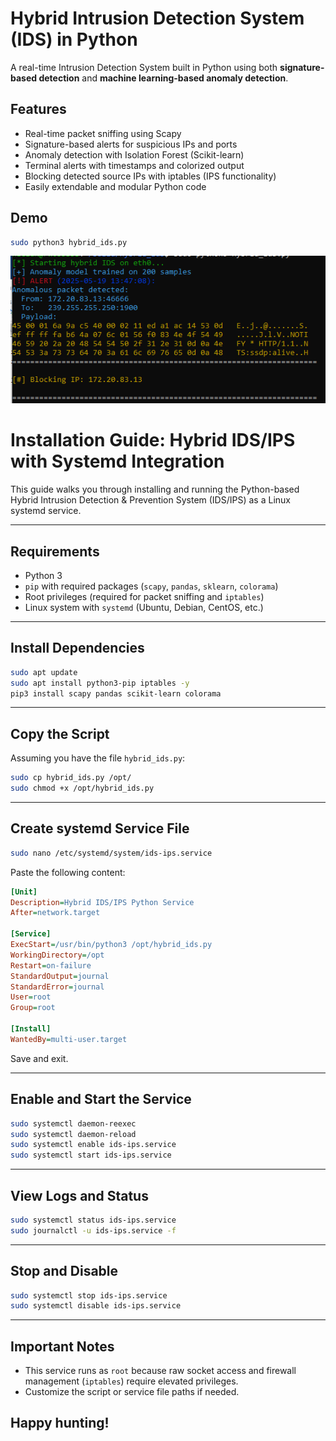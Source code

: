 # Hybrid Intrusion Detection System (IDS) in Python

A real-time Intrusion Detection System built in Python using both **signature-based detection** and **machine learning-based anomaly detection**.

## Features

- Real-time packet sniffing using Scapy
- Signature-based alerts for suspicious IPs and ports
- Anomaly detection with Isolation Forest (Scikit-learn)
- Terminal alerts with timestamps and colorized output
- Blocking detected source IPs with iptables (IPS functionality)
- Easily extendable and modular Python code

## Demo

```bash
sudo python3 hybrid_ids.py
```
![screenshot](demo_IPS.PNG)

# Installation Guide: Hybrid IDS/IPS with Systemd Integration

This guide walks you through installing and running the Python-based Hybrid Intrusion Detection & Prevention System (IDS/IPS) as a Linux systemd service.

---

## Requirements

- Python 3
- `pip` with required packages (`scapy`, `pandas`, `sklearn`, `colorama`)
- Root privileges (required for packet sniffing and `iptables`)
- Linux system with `systemd` (Ubuntu, Debian, CentOS, etc.)

---

## Install Dependencies

```bash
sudo apt update
sudo apt install python3-pip iptables -y
pip3 install scapy pandas scikit-learn colorama
```

---

## Copy the Script

Assuming you have the file `hybrid_ids.py`:

```bash
sudo cp hybrid_ids.py /opt/
sudo chmod +x /opt/hybrid_ids.py
```

---

## Create systemd Service File

```bash
sudo nano /etc/systemd/system/ids-ips.service
```

Paste the following content:

```ini
[Unit]
Description=Hybrid IDS/IPS Python Service
After=network.target

[Service]
ExecStart=/usr/bin/python3 /opt/hybrid_ids.py
WorkingDirectory=/opt
Restart=on-failure
StandardOutput=journal
StandardError=journal
User=root
Group=root

[Install]
WantedBy=multi-user.target
```

Save and exit.

---

## Enable and Start the Service

```bash
sudo systemctl daemon-reexec
sudo systemctl daemon-reload
sudo systemctl enable ids-ips.service
sudo systemctl start ids-ips.service
```

---

## View Logs and Status

```bash
sudo systemctl status ids-ips.service
sudo journalctl -u ids-ips.service -f
```

---

## Stop and Disable

```bash
sudo systemctl stop ids-ips.service
sudo systemctl disable ids-ips.service
```

---

## Important Notes

- This service runs as `root` because raw socket access and firewall management (`iptables`) require elevated privileges.
- Customize the script or service file paths if needed.

## Happy hunting! 

